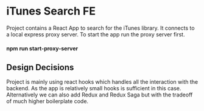 # iTunes Search FE

Project contains a React App to search for the iTunes library. It connects to a local express proxy server. To start the app run the proxy server first.

#### npm run start-proxy-server

## Design Decisions

Project is mainly using react hooks which handles all the interaction with the backend. As the app is relatively small hooks is sufficient in this case. Alternatively we can also add Redux and Redux Saga but with the tradeoff of much higher boilerplate code.
